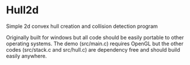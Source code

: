 # Hull2d
Simple 2d convex hull creation and collision detection program

Originally built for windows but all code should be easily portable to other operating systems. The demo (src/main.c)
requires OpenGL but the other codes (src/stack.c and src/hull.c) are dependency free and should build easily anywhere.
